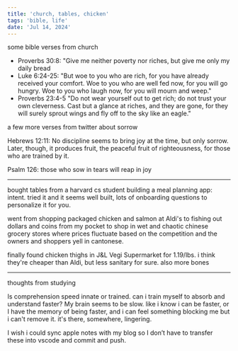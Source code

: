 ```yaml
---
title: 'church, tables, chicken'
tags: 'bible, life'
date: 'Jul 14, 2024'
---
```


some bible verses from church

- Proverbs 30:8: "Give me neither poverty nor riches, but give me only my daily bread
- Luke 6:24-25: "But woe to you who are rich, for you have already received your comfort. Woe to you who are well fed now, for you will go hungry. Woe to you who laugh now, for you will mourn and weep."
- Proverbs 23:4-5 "Do not wear yourself out to get rich; do not trust your own cleverness. Cast but a glance at riches, and they are gone, for they will surely sprout wings and fly off to the sky like an eagle."

a few more verses from twitter about sorrow

Hebrews 12:11: No discipline seems to bring joy at the time, but only sorrow. Later, though, it produces fruit, the peaceful fruit of righteousness, for those who are trained by it.

Psalm 126: those who sow in tears will reap in joy

---

bought tables from a harvard cs student building a meal planning app: intent. tried it and it seems well built, lots of onboarding questions to personalize it for you.

went from shopping packaged chicken and salmon at Aldi's to fishing out dollars and coins from my pocket to shop in wet and chaotic chinese grocery stores where prices fluctuate based on the competition and the owners and shoppers yell in cantonese.

finally found chicken thighs in J&L Vegi Supermarket for 1.19/lbs. i think they're cheaper than Aldi, but less sanitary for sure. also more bones

---

thoughts from studying

Is comprehension speed innate or trained. can i train myself to absorb and understand faster? My brain seems to be slow. like i know i can be faster, or I have the memory of being faster, and i can feel something blocking me but i can't remove it. it's there, somewhere, lingering.

I wish i could sync apple notes with my blog so I don’t have to transfer these into vscode and commit and push.
